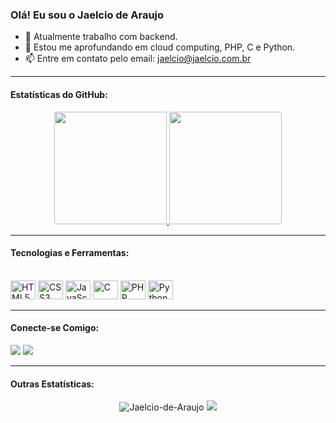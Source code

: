 ### Olá! Eu sou o Jaelcio de Araujo

- 🔭 Atualmente trabalho com backend.
- 🌱 Estou me aprofundando em cloud computing, PHP, C e Python.
- 📫 Entre em contato pelo email: [jaelcio@jaelcio.com.br](mailto:jaelcio@jaelcio.com.br)

---

#### Estatísticas do GitHub:

<div align="center">
  <a href="https://github.com/Jaelcio-de-Araujo">
    <img height="180em" src="https://github-readme-stats.vercel.app/api?username=Jaelcio-de-Araujo&show_icons=true&theme=dark&include_all_commits=true&count_private=true"/>
    <img height="180em" src="https://github-readme-stats.vercel.app/api/top-langs/?username=Jaelcio-de-Araujo&layout=compact&langs_count=7&theme=dark"/>
  </a>
</div>

---

#### Tecnologias e Ferramentas:

<div style="display: inline_block"><br>
  <img src="https://cdn.jsdelivr.net/gh/devicons/devicon/icons/html5/html5-original.svg" alt="HTML5" height="30" width="40"/>
  <img src="https://cdn.jsdelivr.net/gh/devicons/devicon/icons/css3/css3-original.svg" alt="CSS3" height="30" width="40"/>
  <img src="https://cdn.jsdelivr.net/gh/devicons/devicon/icons/javascript/javascript-original.svg" alt="JavaScript" height="30" width="40"/>
  <img src="https://cdn.jsdelivr.net/gh/devicons/devicon/icons/c/c-original.svg" alt="C" height="30" width="40"/>
  <img src="https://cdn.jsdelivr.net/gh/devicons/devicon/icons/php/php-plain.svg" alt="PHP" height="30" width="40"/>
  <img src="https://cdn.jsdelivr.net/gh/devicons/devicon/icons/python/python-original.svg" alt="Python" height="30" width="40"/>
</div>

---

#### Conecte-se Comigo:

<div>
  <a href="https://linkedin.com/in/jaelcio-araujo" target="_blank"><img src="https://img.shields.io/badge/-LinkedIn-%230077B5?style=for-the-badge&logo=linkedin&logoColor=white" target="_blank"></a>
  <a href="https://github.com/Jaelcio-de-Araujo" target="_blank"><img src="https://img.shields.io/badge/-GitHub-%23333?style=for-the-badge&logo=github&logoColor=white" target="_blank"></a>
</div>

---

#### Outras Estatísticas:

<p align="center">
  <img src="https://github-readme-streak-stats.herokuapp.com/?user=Jaelcio-de-Araujo&theme=dark" alt="Jaelcio-de-Araujo" />
  <img src="https://github-profile-summary-cards.vercel.app/api/cards/profile-details?username=Jaelcio-de-Araujo&theme=dark" />
</p>
